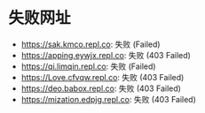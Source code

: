 # 失败网址
- https://sak.kmco.repl.co: 失败 (Failed)
- https://apping.eywjx.repl.co: 失败 (403
Failed)
- https://qi.limqin.repl.co: 失败 (Failed)
- https://Love.cfvqw.repl.co: 失败 (403
Failed)
- https://deo.babox.repl.co: 失败 (403
Failed)
- https://mization.edpjg.repl.co: 失败 (403
Failed)
